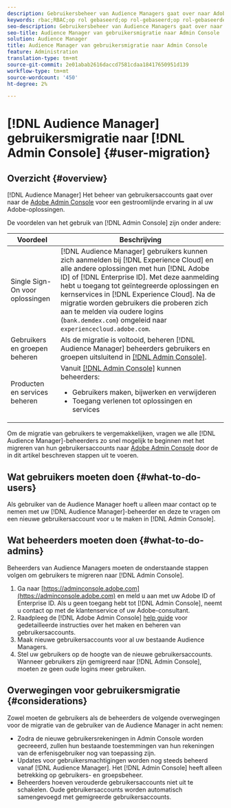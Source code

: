 ```yaml
---
description: Gebruikersbeheer van Audience Managers gaat over naar Adobe Admin Console. In dit artikel wordt uitgelegd wat u moet doen om de migratie van gebruikers voor te bereiden en wat er verandert als de migratie is voltooid.
keywords: rbac;RBAC;op rol gebaseerd;op rol-gebaseerd;op rol-gebaseerde toegangscontroles
seo-description: Gebruikersbeheer van Audience Managers gaat over naar Adobe Admin Console. In dit artikel wordt uitgelegd wat u moet doen om de migratie van gebruikers voor te bereiden en wat er verandert als de migratie is voltooid.
seo-title: Audience Manager van gebruikersmigratie naar Admin Console
solution: Audience Manager
title: Audience Manager van gebruikersmigratie naar Admin Console
feature: Administration
translation-type: tm+mt
source-git-commit: 2e01abab2616daccd7581cdaa18417650951d139
workflow-type: tm+mt
source-wordcount: '450'
ht-degree: 2%

---
```



# [!DNL Audience Manager] gebruikersmigratie naar  [!DNL Admin Console] {#user-migration}

## Overzicht {#overview}

[!DNL Audience Manager] Het beheer van gebruikersaccounts gaat over naar de  [Adobe Admin Console](https://helpx.adobe.com/nl/enterprise/using/admin-console.html) voor een gestroomlijnde ervaring in al uw Adobe-oplossingen.

De voordelen van het gebruik van [!DNL Admin Console] zijn onder andere:

| Voordeel | Beschrijving |
|---|---|
| Single Sign-On voor oplossingen | [!DNL Audience Manager] gebruikers kunnen zich aanmelden bij  [!DNL Experience Cloud] en alle andere oplossingen met hun  [!DNL Adobe ID] of  [!DNL Enterprise ID]. Met deze aanmelding hebt u toegang tot geïntegreerde oplossingen en kernservices in [!DNL Experience Cloud]. Na de migratie worden gebruikers die proberen zich aan te melden via oudere logins (`bank.demdex.com`) omgeleid naar `experiencecloud.adobe.com`. |
| Gebruikers en groepen beheren | Als de migratie is voltooid, beheren [!DNL Audience Manager] beheerders gebruikers en groepen uitsluitend in [[!DNL Admin Console]](http://adminconsole.adobe.com/enterprise/). |
| Producten en services beheren | Vanuit [[!DNL Admin Console]](http://adminconsole.adobe.com/enterprise/) kunnen beheerders: <ul><li>Gebruikers maken, bijwerken en verwijderen</li><li>Toegang verlenen tot oplossingen en services</li></ul> |

Om de migratie van gebruikers te vergemakkelijken, vragen we alle [!DNL Audience Manager]-beheerders zo snel mogelijk te beginnen met het migreren van hun gebruikersaccounts naar [Adobe Admin Console](https://helpx.adobe.com/enterprise/using/admin-console.html) door de in dit artikel beschreven stappen uit te voeren.

## Wat gebruikers moeten doen {#what-to-do-users}

Als gebruiker van de Audience Manager hoeft u alleen maar contact op te nemen met uw [!DNL Audience Manager]-beheerder en deze te vragen om een nieuwe gebruikersaccount voor u te maken in [!DNL Admin Console].

## Wat beheerders moeten doen {#what-to-do-admins}

Beheerders van Audience Managers moeten de onderstaande stappen volgen om gebruikers te migreren naar [!DNL Admin Console].

1. Ga naar [https://adminconsole.adobe.com](https://adminconsole.adobe.com) en meld u aan met uw Adobe ID of Enterprise ID. Als u geen toegang hebt tot [!DNL Admin Console], neemt u contact op met de klantenservice of uw Adobe-consultant.
2. Raadpleeg de [!DNL Adobe Admin Console] [help guide](https://helpx.adobe.com/enterprise/admin-guide.html/enterprise/using/users.ug.html) voor gedetailleerde instructies over het maken en beheren van gebruikersaccounts.
3. Maak nieuwe gebruikersaccounts voor al uw bestaande Audience Managers.
4. Stel uw gebruikers op de hoogte van de nieuwe gebruikersaccounts. Wanneer gebruikers zijn gemigreerd naar [!DNL Admin Console], moeten ze geen oude logins meer gebruiken.

## Overwegingen voor gebruikersmigratie {#considerations}

Zowel moeten de gebruikers als de beheerders de volgende overwegingen voor de migratie van de gebruiker van de Audience Manager in acht nemen:

* Zodra de nieuwe gebruikersrekeningen in Admin Console worden gecreeerd, zullen hun bestaande toestemmingen van hun rekeningen van de erfenisgebruiker nog van toepassing zijn.
* Updates voor gebruikersmachtigingen worden nog steeds beheerd vanaf [!DNL Audience Manager]. Het [!DNL Admin Console] heeft alleen betrekking op gebruikers- en groepsbeheer.
* Beheerders hoeven verouderde gebruikersaccounts niet uit te schakelen. Oude gebruikersaccounts worden automatisch samengevoegd met gemigreerde gebruikersaccounts.
